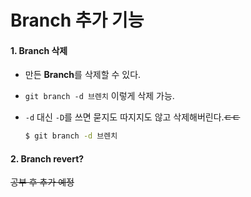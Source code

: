 # Branch 추가 기능

#### 1. Branch 삭제

- 만든 **Branch**를 삭제할 수 있다.

- `git branch -d 브렌치` 이렇게 삭제 가능.

- `-d` 대신 `-D`를 쓰면 묻지도 따지지도 않고 삭제해버린다.~~ㄷㄷ~~

  ```bash
  $ git branch -d 브렌치
  ```

  

#### 2. Branch revert?

~~공부 후 추가 예정~~